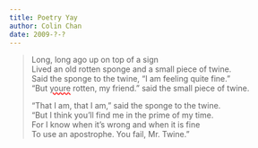 ```yaml
---
title: Poetry Yay
author: Colin Chan
date: 2009-?-?
---
```


> Long, long ago up on top of a sign\
> Lived an old rotten sponge and a small piece of twine.\
> Said the sponge to the twine, “I am feeling quite fine.”\
> “But <span style="text-decoration-line: underline; text-decoration-style: wavy; text-decoration-color: red">youre</span> rotten, my friend.” said the small piece of twine.
>
> “That I am, that I am,” said the sponge to the twine.\
> “But I think you’ll find me in the prime of my time.\
> For I know when it’s wrong and when it is fine\
> To use an apostrophe.  You fail, Mr. Twine.”
